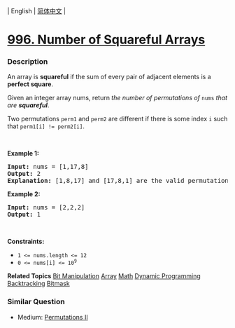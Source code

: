 | English | [简体中文](README.md) |

# [996. Number of Squareful Arrays](https://leetcode-cn.com/problems/number-of-squareful-arrays)
 ### Description
<p>An array is <strong>squareful</strong> if the sum of every pair of adjacent elements is a <strong>perfect square</strong>.</p>

<p>Given an integer array nums, return <em>the number of permutations of </em><code>nums</code><em> that are <strong>squareful</strong></em>.</p>

<p>Two permutations <code>perm1</code> and <code>perm2</code> are different if there is some index <code>i</code> such that <code>perm1[i] != perm2[i]</code>.</p>

<p>&nbsp;</p>
<p><strong>Example 1:</strong></p>

<pre>
<strong>Input:</strong> nums = [1,17,8]
<strong>Output:</strong> 2
<strong>Explanation:</strong> [1,8,17] and [17,8,1] are the valid permutations.
</pre>

<p><strong>Example 2:</strong></p>

<pre>
<strong>Input:</strong> nums = [2,2,2]
<strong>Output:</strong> 1
</pre>

<p>&nbsp;</p>
<p><strong>Constraints:</strong></p>

<ul>
	<li><code>1 &lt;= nums.length &lt;= 12</code></li>
	<li><code>0 &lt;= nums[i] &lt;= 10<sup>9</sup></code></li>
</ul>

**Related Topics**  [Bit Manipulation](https://leetcode-cn.com/tag/bit-manipulation) [Array](https://leetcode-cn.com/tag/array) [Math](https://leetcode-cn.com/tag/math) [Dynamic Programming](https://leetcode-cn.com/tag/dynamic-programming) [Backtracking](https://leetcode-cn.com/tag/backtracking) [Bitmask](https://leetcode-cn.com/tag/bitmask) 

### Similar Question
 - Medium:	[Permutations II](https://leetcode-cn.com/problems/permutations-ii) 
